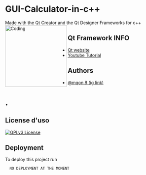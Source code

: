 
# GUI-Calculator-in-c++
Made with the Qt Creator and the Qt Designer Frameworks for c++
<img align="left" alt="Coding" width="200" src='https://user-images.githubusercontent.com/28571149/37297960-4a2b55c6-25dc-11e8-990f-d6330f1e252d.jpg'>
## Qt Framework INFO

 - [Qt website](https://Qt.io)
 - [Youtube Tutorial](https://www.youtube.com/watch?v=Et_bgnJ_Hhg&t=6181s)



## Authors

- [@mqon.8 (ig link)](https://www.instagram.com/mqon.8/)

<h1>.</h1>

## License d'uso
[![GPLv3 License](https://img.shields.io/badge/License-GPL%20v3-yellow.svg)](https://opensource.org/licenses/)

## Deployment

To deploy this project run

```bash
  NO DEPLOYMENT AT THE MOMENT
```

